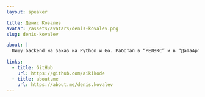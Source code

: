 ```yaml
---
layout: speaker

title: Денис Ковалев
avatar: /assets/avatars/denis-kovalev.png
slug: denis-kovalev

about: |
  Пишу backend на заказ на Python и Go. Работал в “РЕЛЭКС” и в “ДатаАрт”.
  
links:
  - title: GitHub
    url: https://github.com/aikikode
  - title: about.me
    url: https://about.me/denis.kovalev
---
```



